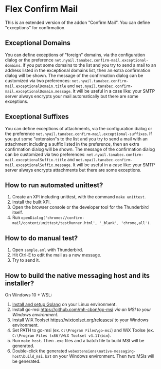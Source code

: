 # Flex Confirm Mail

This is an extended version of the addon "Confirm Mail". You can define "exceptions" for confirmation.

## Exceptional Domains

You can define exceptions of "foreign" domains, via the configuration dialog or the preference `net.nyail.tanabec.confirm-mail.exceptional-domains`. If you put some domains to the list and you try to send a mail to an address listed in the exceptional domains list, then an extra confirmation dialog will be shown. The message of the confirmation dialog can be customized via two preferences: `net.nyail.tanabec.confirm-mail.exceptionalDomain.title` and `net.nyail.tanabec.confirm-mail.exceptionalDomain.message`. It will be useful in a case like: your SMTP server always encrypts your mail automatically but there are some exceptions.

## Exceptional Suffixes

You can define exceptions of attachments, via the configuration dialog or the preference `net.nyail.tanabec.confirm-mail.exceptional-suffixes`. If you put some "extension"s to the list and you try to send a mail with an attachment including a suffix listed in the preference, then an extra confirmation dialog will be shown. The message of the confirmation dialog can be customized via two preferences: `net.nyail.tanabec.confirm-mail.exceptionalSuffix.title` and `net.nyail.tanabec.confirm-mail.exceptionalSuffix.message`. It will be useful in a case like: your SMTP server always encrypts attachments but there are some exceptions.

## How to run automated unittest?

1. Create an XPI including unittest, with the command `make unittest`.
2. Install the built XPI.
3. Open the browser console or the developer tool for the Thunderbird itself.
4. Run `openDialog('chrome://confirm-mail/content/unittest/testRunner.html', '_blank', 'chrome,all')`.

## How to do manual test?

1. Open `sample.eml` with Thunderbird.
2. Hit Ctrl-E to edit the mail as a new message.
3. Try to send it.

## How to build the native messaging host and its installer?

On Windows 10 + WSL:

1. [Install and setup Golang](https://golang.org/doc/install) on your Linux environment.
2. Install go-msi https://github.com/mh-cbon/go-msi *via an MSI to your Windows environment*.
3. Install WiX Toolset https://wixtoolset.org/releases/ to your Windows environment.
4. Set PATH to go-msi (ex. `C:\Program Files\go-msi`) and WiX Toolse (ex. `C:\Program Files (x86)\WiX Toolset v3.11\bin`).
5. Run `make host`.
   Then `.exe` files and a batch file to build MSI will be generated.
6. Double-click the generated `webextensions\native-messaging-host\build_msi.bat` on your Windows environment.
   Then two MSIs will be generated.

